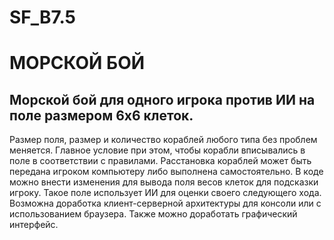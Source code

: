 # SF_B7.5
<H1>МОРСКОЙ БОЙ</H1>
<H2>Морской бой для одного игрока против ИИ на поле размером 6х6 клеток.</H2>
Размер поля, размер и количество кораблей любого типа без проблем меняется. Главное условие при этом, чтобы корабли вписывались в поле в соответствии с правилами.
Расстановка кораблей может быть передана игроком компьютеру либо выполнена самостоятельно.
В коде можно внести изменения для вывода поля весов клеток для подсказки игроку. Такое поле использует ИИ для оценки своего следующего хода.
Возможна доработка клиент-серверной архитектуры для консоли или с использованием браузера.
Также можно доработать графический интерфейс.
